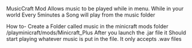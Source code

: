 MusicCraft Mod
Allows music to be played while in menu. While in your world Every 5minutes a Song will play from the music folder

How to- Create a Folder called music in the minicraft mods folder /playminicraft/mods/Minicraft_Plus After you launch the .jar file it Should start playing whatever music is put in the file. It only accepts .wav files


